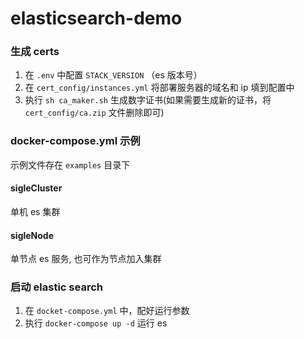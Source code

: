 # elasticsearch-demo
### 生成 certs

1. 在 `.env` 中配置 `STACK_VERSION` （es 版本号）
2. 在 `cert_config/instances.yml` 将部署服务器的域名和 ip 填到配置中
3. 执行 `sh ca_maker.sh` 生成数字证书(如果需要生成新的证书，将 `cert_config/ca.zip` 文件删除即可)

### docker-compose.yml 示例

示例文件存在 `examples` 目录下

#### sigleCluster

单机 es 集群

#### sigleNode

单节点 es 服务, 也可作为节点加入集群

### 启动 elastic search

1. 在 `docket-compose.yml` 中，配好运行参数
2. 执行 `docker-compose up -d` 运行 es
